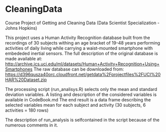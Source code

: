 # CleaningData
Course Project of Getting and Cleaning Data (Data Scientist Specialization - Johns Hopkins)

This project uses a Human Activity Recognition database built from the recordings of 30 subjects withing an age bracket of 19-48 years performing activities of daily living while carrying a waist-mounted smartphone with embededed inertial sensors.
The full description of the original database is made available at: http://archive.ics.uci.edu/ml/datasets/Human+Activity+Recognition+Using+Smartphones
The raw database can be downloaded from:
https://d396qusza40orc.cloudfront.net/getdata%2Fprojectfiles%2FUCI%20HAR%20Dataset.zip 

The processing script (run_analisys.R) selects only the mean and standard deviation variables. A listing and description of the considered variables is available in CodeBook.md The end result is a data frame describing the selected variables mean for each subject and activity (30 subjects, 6 activities = 180 rows)

The description of run_analysis is selfcontained in the script because of the numerous comments in it.
